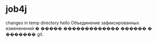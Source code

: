 # job4j
changes in temp directory
hello
Объединение зафиксированных измененений
� ����� ������������� ������ � ������� git.